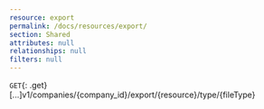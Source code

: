 ```yaml
---
resource: export
permalink: /docs/resources/export/
section: Shared
attributes: null
relationships: null
filters: null
---
```


`GET`{: .get} [...]v1/companies/{company_id}/export/{resource}/type/{fileType}
